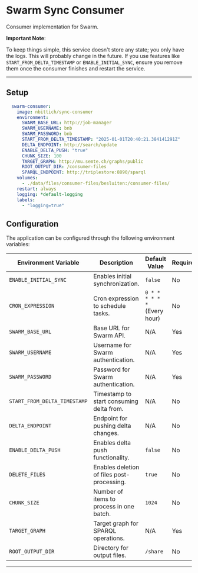 # Swarm Sync Consumer

Consumer implementation for Swarm.

**Important Note**:

To keep things simple, this service doesn't store any state; you only have the logs.
This will probably change in the future.
If you use features like `START_FROM_DELTA_TIMESTAMP` or `ENABLE_INITIAL_SYNC`,
ensure you remove them once the consumer finishes and restart the service.

---

## Setup

```yml
  swarm-consumer:
    image: nbittich/sync-consumer
    environment:
      SWARM_BASE_URL: http://job-manager
      SWARM_USERNAME: bnb
      SWARM_PASSWORD: bnb
      START_FROM_DELTA_TIMESTAMP: "2025-01-01T20:40:21.384141291Z"
      DELTA_ENDPOINT: http://search/update
      ENABLE_DELTA_PUSH: "true"
      CHUNK_SIZE: 100
      TARGET_GRAPH: http://mu.semte.ch/graphs/public
      ROOT_OUTPUT_DIR: /consumer-files
      SPARQL_ENDPOINT: http://triplestore:8890/sparql
    volumes:
      - ./data/files/consumer-files/besluiten:/consumer-files/
    restart: always
    logging: *default-logging
    labels:
      - "logging=true"
```

## Configuration

The application can be configured through the following environment variables:

| **Environment Variable**     | **Description**                            | **Default Value**             | **Required** |
| ---------------------------- | ------------------------------------------ | ----------------------------- | ------------ |
| `ENABLE_INITIAL_SYNC`        | Enables initial synchronization.           | `false`                       | No           |
| `CRON_EXPRESSION`            | Cron expression to schedule tasks.         | `0 * * * * * * ` (Every hour) | No           |
| `SWARM_BASE_URL`             | Base URL for Swarm API.                    | N/A                           | Yes          |
| `SWARM_USERNAME`             | Username for Swarm authentication.         | N/A                           | Yes          |
| `SWARM_PASSWORD`             | Password for Swarm authentication.         | N/A                           | Yes          |
| `START_FROM_DELTA_TIMESTAMP` | Timestamp to start consuming delta from.   | N/A                           | No           |
| `DELTA_ENDPOINT`             | Endpoint for pushing delta changes.        | N/A                           | No           |
| `ENABLE_DELTA_PUSH`          | Enables delta push functionality.          | `false`                       | No           |
| `DELETE_FILES`               | Enables deletion of files post-processing. | `true`                        | No           |
| `CHUNK_SIZE`                 | Number of items to process in one batch.   | `1024`                        | No           |
| `TARGET_GRAPH`               | Target graph for SPARQL operations.        | N/A                           | Yes          |
| `ROOT_OUTPUT_DIR`            | Directory for output files.                | `/share`                      | No           |

---
